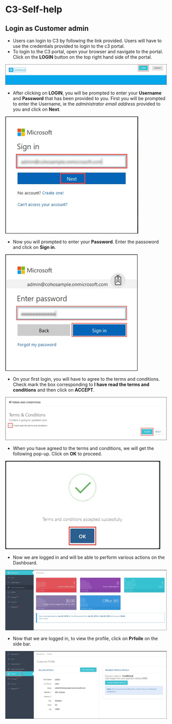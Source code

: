 # C3-Self-help


## Login as Customer admin  

* Users can login to C3 by following the link provided. Users will have to use the credentials provided to login to the c3 portal. 
* To login to the C3 portal, open your browser and navigate to the portal. Click on the **LOGIN** button on the top right hand side of the portal.  

<img src="/Images/C3-image-1.jpg">  

* After clicking on **LOGIN**, you will be prompted to enter your **Username** and **Password** that has been provided to you. First you will be prompted to enter the Username, ie the *administrator email address* provided to you and click on **Next**.

<img src="/Images/C3-image-2.jpg">  

* Now you will prompted to enter your **Password**. Enter the passoword and click on **Sign in**.

<img src="/Images/C3-image-3.jpg">  

* On your first login, you will have to agree to the terms and conditions. Check mark the box corresponding to **I have read the terms and conditions** and then click on **ACCEPT**.

<img src="/Images/C3-image-4.jpg">  

* When you have agreed to the terms and conditions, we will get the following pop-up. Click on **OK** to proceed.

<img src="/Images/C3-image-5.jpg">

* Now we are logged in and will be able to perform various actions on the Dashboard.

<img src="/Images/C3-image-6.jpg">

* Now that we are logged in, to view the profile, click on **Prfoile** on the side bar.  

<img src="/Images/C3-image-7.jpg">
